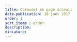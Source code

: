 ```yaml
---
title: Carousel en page acceuil
date-publication: 18 janv 2017
order: 1
sort_items : order
description:
miniature: 
---
```


